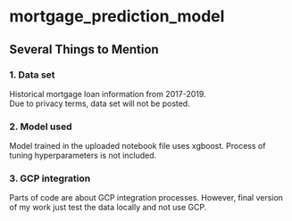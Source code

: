 # mortgage_prediction_model

## Several Things to Mention
### 1. Data set
Historical mortgage loan information from 2017-2019.   
Due to privacy terms, data set will not be posted.
### 2. Model used
Model trained in the uploaded notebook file uses xgboost. Process of tuning hyperparameters is not included.  
### 3. GCP integration
Parts of code are about GCP integration processes. However, final version of my work just test the data locally and not use GCP.

